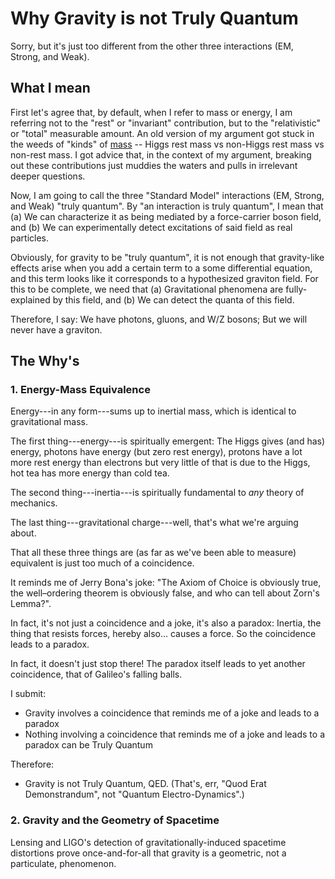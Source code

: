# Why Gravity is not Truly Quantum

Sorry, but it's just too different from the other three interactions (EM, Strong, and Weak).

## What I mean

First let's agree that, by default, when I refer to mass or energy,
I am referring not to the "rest" or "invariant" contribution,
but to the "relativistic" or "total" measurable amount.
An old version of my argument got stuck in the weeds of "kinds" of
[mass](https://physics.aps.org/articles/v11/118) --
Higgs rest mass vs non-Higgs rest mass vs non-rest mass.
I got advice that, in the context of my argument,
breaking out these contributions just muddies the waters
and pulls in irrelevant deeper questions.

Now, I am going to call the three "Standard Model" interactions (EM, Strong, and Weak)
"truly quantum". By "an interaction is truly quantum", I mean that
(a) We can characterize it as being mediated by a force-carrier boson field, and
(b) We can experimentally detect excitations of said field as real particles.

Obviously, for gravity to be "truly quantum", it is not enough that
gravity-like effects arise when you add a certain term to a some differential equation,
and this term looks like it corresponds to a hypothesized graviton field.
For this to be complete, we need that
(a) Gravitational phenomena are fully-explained by this field, and
(b) We can detect the quanta of this field.

Therefore, I say: We have photons, gluons, and W/Z bosons; But we will never have a graviton.

## The Why's

### 1. Energy-Mass Equivalence

Energy---in any form---sums up to inertial mass,
which is identical to gravitational mass.

The first thing---energy---is spiritually emergent:
The Higgs gives (and has) energy, photons have energy (but zero rest energy),
protons have a lot more rest energy than electrons but very little of that is due to the Higgs,
hot tea has more energy than cold tea.

The second thing---inertia---is spiritually fundamental to _any_ theory of mechanics.

The last thing---gravitational charge---well, that's what we're arguing about.

That all these three things are (as far as we've been able to measure)
equivalent is just too much of a coincidence.

It reminds me of Jerry Bona's joke:
"The Axiom of Choice is obviously true, the well–ordering theorem is obviously false, and who can tell about Zorn's Lemma?".

In fact, it's not just a coincidence and a joke, it's also a paradox:
Inertia, the thing that resists forces, hereby also... causes a force.
So the coincidence leads to a paradox.

In fact, it doesn't just stop there!
The paradox itself leads to yet another coincidence, that of Galileo's falling balls.

I submit:
- Gravity involves a coincidence that reminds me of a joke and leads to a paradox
- Nothing involving a coincidence that reminds me of a joke and leads to a paradox can be Truly Quantum

Therefore:
- Gravity is not Truly Quantum, QED.
  (That's, err, "Quod Erat Demonstrandum", not "Quantum Electro-Dynamics".)

### 2. Gravity and the Geometry of Spacetime

Lensing and LIGO's detection of gravitationally-induced spacetime distortions
prove once-and-for-all that gravity is a geometric, not a particulate, phenomenon.
